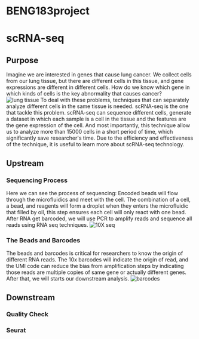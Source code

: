 # BENG183project
# scRNA-seq
## Purpose
Imagine we are interested in genes that cause lung cancer. We collect cells from our lung tissue, but there are different cells in this  tissue, and gene expressions are different in different cells. How do we know which gene in which kinds of cells is the key abnormality that causes cancer?
![lung tissue](https://github.com/GYDTTDYX/BENG183project/blob/main/%E6%88%AA%E5%B1%8F2022-11-28%2009.37.25.png "cells in lung tissue")
To deal with these problems, techniques that can separately analyze different cells in the same tissue is needed. scRNA-seq is the one that tackle this problem. scRNA-seq can sequence different cells, generate a dataset in which each sample is a cell in the tissue and the features are the gene expression of the cell. And most importantly, this technique allow us to analyze more than 15000 cells in a short period of time, which significantly save researcher's time. 
Due to the efficiency and effectiveness of the technique, it is useful to learn more about scRNA-seq technology.

## Upstream 
### Sequencing Process
Here we can see the process of sequencing: 
Encoded beads will flow through the microfluidics and meet with the cell. The combination of a cell, a bead, and reagents will form a droplet when they enters the microfluidic that filled by oil, this step ensures each cell will only react with one bead. After RNA get barcoded, we will use PCR to amplify reads and sequence all reads using RNA seq techniques.
![10X seq](https://github.com/GYDTTDYX/BENG183project/blob/main/%E6%88%AA%E5%B1%8F2022-11-28%2009.35.23.png "10x seq procedure")
### The Beads and Barcodes
The beads and barcodes is critical for researchers to know the origin of different RNA reads. The 10x barcodes will indicate the origin of read, and the UMI code can reduce the bias from amplification steps by indicating those reads are multiple copies of same gene or actually different genes. After that, we will starts our downstream analysis. 
![barcodes](https://github.com/GYDTTDYX/BENG183project/blob/main/%E6%88%AA%E5%B1%8F2022-11-28%2009.36.03.png "barcodes")

## Downstream
### Quality Check

### Seurat
